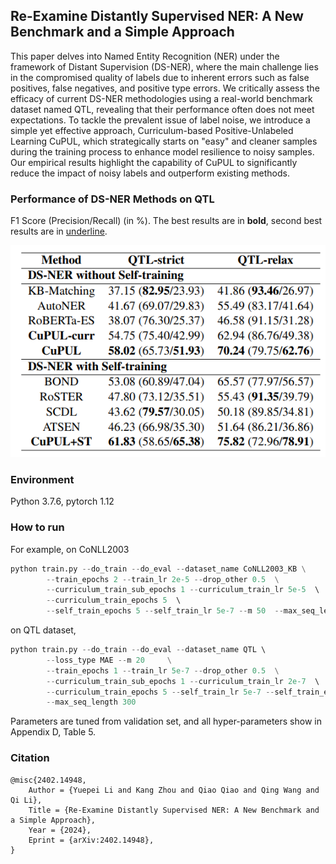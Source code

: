 ## Re-Examine Distantly Supervised NER: A New Benchmark and a Simple Approach

This paper delves into Named Entity Recognition (NER) under the framework of Distant Supervision (DS-NER), where the main challenge lies in the compromised quality of labels due to inherent errors such as false positives, false negatives, and positive type errors. We critically assess the efficacy of current DS-NER methodologies using a real-world benchmark dataset named QTL, revealing that their performance often does not meet expectations. To tackle the prevalent issue of label noise, we introduce a simple yet effective approach, Curriculum-based Positive-Unlabeled Learning CuPUL, which strategically starts on "easy" and cleaner samples during the training process to enhance model resilience to noisy samples. Our empirical results highlight the capability of CuPUL to significantly reduce the impact of noisy labels and outperform existing methods.

### Performance of DS-NER Methods on QTL 
F1 Score (Precision/Recall) (in %). The best results are in **bold**, second
best results are in <ins>underline</ins>.

![alt text](fig/image.png)

### Environment

Python 3.7.6, pytorch 1.12

### How to run

For example, on CoNLL2003

```python
python train.py --do_train --do_eval --dataset_name CoNLL2003_KB \
        --train_epochs 2 --train_lr 2e-5 --drop_other 0.5  \
        --curriculum_train_sub_epochs 1 --curriculum_train_lr 5e-5  \ 
        --curriculum_train_epochs 5  \ 
        --self_train_epochs 5 --self_train_lr 5e-7 --m 50  --max_seq_length 150 
```

on QTL dataset,


```python
python train.py --do_train --do_eval --dataset_name QTL \ 
        --loss_type MAE --m 20     \
        --train_epochs 1 --train_lr 5e-7 --drop_other 0.5  \
        --curriculum_train_sub_epochs 1 --curriculum_train_lr 2e-7  \ 
        --curriculum_train_epochs 5 --self_train_lr 5e-7 --self_train_epochs 5  \
        --max_seq_length 300
```

Parameters are tuned from validation set, and all hyper-parameters show in Appendix D, Table 5. 

### Citation

```
@misc{2402.14948,
    Author = {Yuepei Li and Kang Zhou and Qiao Qiao and Qing Wang and Qi Li},
    Title = {Re-Examine Distantly Supervised NER: A New Benchmark and a Simple Approach},
    Year = {2024},
    Eprint = {arXiv:2402.14948},
}
```